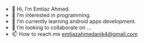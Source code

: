- 👋 Hi, I’m Emtiaz Ahmed.
- 👀 I’m interested in programming.
- 🌱 I’m currently learning android apps development.
- 💞️ I’m looking to collaborate on ...
- 📫 How to reach me emtiazahmedanik4@gmail.com

<!---
emtiazahmedanik/emtiazahmedanik is a ✨ special ✨ repository because its `README.md` (this file) appears on your GitHub profile.
You can click the Preview link to take a look at your changes.
--->
